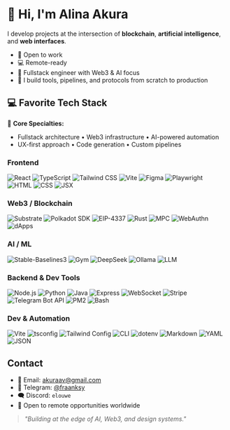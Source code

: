 # 🪼 Hi, I'm Alina Akura

I develop projects at the intersection of **blockchain**, **artificial intelligence**, and **web interfaces**.

- 🏢 Open to work  
- 💻 Remote-ready  
- 🔧 Fullstack engineer with Web3 & AI focus  
- 🧠 I build tools, pipelines, and protocols from scratch to production  


## 💻 Favorite Tech Stack

🧠 **Core Specialties:**
- Fullstack architecture • Web3 infrastructure • AI-powered automation  
- UX-first approach • Code generation • Custom pipelines


### Frontend

![React](https://img.shields.io/badge/-React-333?style=flat&logo=react)
![TypeScript](https://img.shields.io/badge/-TypeScript-333?style=flat&logo=typescript)
![Tailwind CSS](https://img.shields.io/badge/-TailwindCSS-333?style=flat&logo=tailwindcss)
![Vite](https://img.shields.io/badge/-Vite-333?style=flat&logo=vite)
![Figma](https://img.shields.io/badge/-Figma-333?style=flat&logo=figma)
![Playwright](https://img.shields.io/badge/-Playwright-333?style=flat&logo=playwright)
![HTML](https://img.shields.io/badge/-HTML-333?style=flat&logo=html5)
![CSS](https://img.shields.io/badge/-CSS-333?style=flat&logo=css3)
![JSX](https://img.shields.io/badge/-JSX-333?style=flat&logo=javascript)


### Web3 / Blockchain

![Substrate](https://img.shields.io/badge/-Substrate-333?style=flat&logo=paritysubstrate)
![Polkadot SDK](https://img.shields.io/badge/-Polkadot%20SDK-333?style=flat&logo=polkadot)
![EIP-4337](https://img.shields.io/badge/-EIP--4337-333?style=flat&logo=ethereum)
![Rust](https://img.shields.io/badge/-Rust-333?style=flat&logo=rust)
![MPC](https://img.shields.io/badge/-MPC-333?style=flat)
![WebAuthn](https://img.shields.io/badge/-WebAuthn-333?style=flat)
![dApps](https://img.shields.io/badge/-dApp-333?style=flat)


### AI / ML

![Stable-Baselines3](https://img.shields.io/badge/-Stable--Baselines3-333?style=flat)
![Gym](https://img.shields.io/badge/-OpenAI%20Gym-333?style=flat&logo=openai)
![DeepSeek](https://img.shields.io/badge/-DeepSeek-333?style=flat)
![Ollama](https://img.shields.io/badge/-Ollama-333?style=flat)
![LLM](https://img.shields.io/badge/-LLM-333?style=flat)


### Backend & Dev Tools

![Node.js](https://img.shields.io/badge/-Node.js-333?style=flat&logo=node.js)
![Python](https://img.shields.io/badge/-Python-333?style=flat&logo=python)
![Java](https://img.shields.io/badge/-Java-333?style=flat&logo=java)
![Express](https://img.shields.io/badge/-Express-333?style=flat)
![WebSocket](https://img.shields.io/badge/-WebSocket-333?style=flat)
![Stripe](https://img.shields.io/badge/-Stripe-333?style=flat&logo=stripe)
![Telegram Bot API](https://img.shields.io/badge/-Telegram%20Bot-333?style=flat&logo=telegram)
![PM2](https://img.shields.io/badge/-PM2-333?style=flat)
![Bash](https://img.shields.io/badge/-Bash-333?style=flat&logo=gnubash)


### Dev & Automation

![Vite](https://img.shields.io/badge/-Vite-333?style=flat&logo=vite)
![tsconfig](https://img.shields.io/badge/-TSConfig-333?style=flat)
![Tailwind Config](https://img.shields.io/badge/-Tailwind%20Config-333?style=flat)
![CLI](https://img.shields.io/badge/-CLI%20Tools-333?style=flat)
![dotenv](https://img.shields.io/badge/-dotenv-333?style=flat)
![Markdown](https://img.shields.io/badge/-Markdown-333?style=flat)
![YAML](https://img.shields.io/badge/-YAML-333?style=flat)
![JSON](https://img.shields.io/badge/-JSON-333?style=flat)


## Contact

- 📨 Email: [akuraav@gmail.com](mailto:akuraav@gmail.com)  
- 💬 Telegram: [@fraanksy](https://t.me/fraanksy)  
- 🗨️ Discord: `elouwe`  
- 🪩 Open to remote opportunities worldwide



> _"Building at the edge of AI, Web3, and design systems."_  
